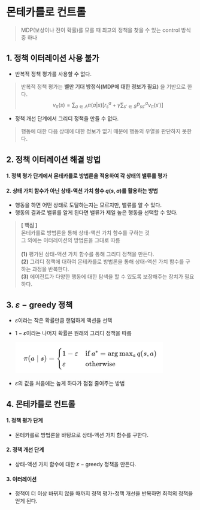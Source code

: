 # 몬테카를로 컨트롤
> MDP(보상이나 전이 확률)를 모를 때 최고의 정책을 찾을 수 있는 control 방식 중 하나

## 1. 정책 이터레이션 사용 불가
- 반복적 정책 평가를 사용할 수 없다.
> 반복적 정책 평가는 **벨만 기대 방정식(MDP에 대한 정보가 필요)** 을 기반으로 한다.
$$v_\pi(s)=\sum_{a \in A}\pi(a | s) [r_s^a+\gamma \sum_{s' \in S}P_{ss'}^a v_\pi(s')]$$
- 정책 개선 단계에서 그리디 정책을 만들 수 없다.
> 행동에 대한 다음 상태에 대한 정보가 없기 때문에 행동의 우열을 판단하지 못한다.

## 2. 정책 이터레이션 해결 방법
#### 1. 정책 평가 단계에서 몬테카를로 방법론을 적용하여 각 상태의 밸류를 평가
#### 2. 상태 가치 함수가 아닌 상태-액션 가치 함수 $q(s,a)$를 활용하는 방법
- 행동을 하면 어떤 상태로 도달하는지는 모르지만, 밸류를 알 수 있다.
- 행동의 결과로 밸류를 알게 된다면 밸류가 제일 높은 행동을 선택할 수 있다.

> **[ 핵심 ]**\
몬테카를로 방법론을 통해 상태-액션 가치 함수를 구하는 것   
그 외에는 이터레이션의 방법론을 그대로 따름   
\
**(1)** 평가된 상태-액션 가치 함수를 통해 그리디 정책을 만든다.   
**(2)** 그리디 정책에 대하여 몬테카를로 방법론을 통해 상태-액션 가치 함수를 구하는 과정을 반복한다.   
**(3)** 에이전트가 다양한 행동에 대한 탐색을 할 수 있도록 보장해주는 장치가 필요하다.

## 3. $\varepsilon-\text{greedy}$ 정책
- $\varepsilon$이라는 작은 확률만큼 랜덤하게 액션을 선택
- $1-\varepsilon$이라는 나머지 확률은 원래의 그리디 정책을 따름   

   ![alt text](image.png)

- $\varepsilon$의 값을 처음에는 높게 하다가 점점 줄여주는 방법

## 4. 몬테카를로 컨트롤
#### 1. 정책 평가 단계
- 몬테카를로 방법론을 바탕으로 상태-액션 가치 함수를 구한다.
#### 2. 정책 개선 단계
- 상태-액션 가치 함수에 대한 $\varepsilon-\text{greedy}$ 정책을 만든다.
#### 3. 이터레이션
- 정책이 더 이상 바뀌지 않을 때까지 정책 평가-정책 개선을 반복하면 최적의 정책을 얻게 된다.